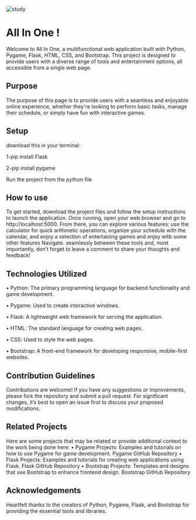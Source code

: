 ![study](https://github.com/Amedamin/My_Project/assets/138765878/403c643b-5bea-42b6-9e23-de1fd985729d)

# All In One !
Welcome to All In One, a multifunctional web application built with Python, Pygame, Flask, HTML, CSS, and Bootstrap. This project is designed to provide users with a diverse range of tools and entertainment options, all accessible from a single web page.

## Purpose 
The purpose of this page is to provide users with a seamless and enjoyable online experience, whether they're looking to perform basic tasks, manage their schedule, or simply have fun with interactive games.

## Setup
download this in your terminal:

1-pip install Flask

2-pip install pygame

Run the project from the python file

## How to use
To get started, download the project files and follow the setup instructions to launch the application. Once running, open your web browser and go to http://localhost:5000. From there, you can explore various features: use the calculator for quick arithmetic operations, organize your schedule with the calendar, and enjoy a selection of entertaining games and enjoy witb some other features Navigate. seamlessly between these tools and, most importantly, don’t forget to leave a comment to share your thoughts and feedback!

## Technologies Utilized
•	Python: The primary programming language for backend functionality and game development.

•	Pygame: Used to create interactive windows.

•	Flask: A lightweight web framework for serving the application.

•	HTML: The standard language for creating web pages.

•	CSS: Used to style the web pages.

•	Bootstrap: A front-end framework for developing responsive, mobile-first websites.

## Contribution Guidelines
Contributions are welcome! If you have any suggestions or improvements, please fork the repository and submit a pull request. For significant changes, it’s best to open an issue first to discuss your proposed modifications.

## Related Projects
Here are some projects that may be related or provide additional context to the work being done here:
•	Pygame Projects: Examples and tutorials on how to use Pygame for game development.
Pygame GitHub Repository
•	Flask Projects: Examples and tutorials for creating web applications using Flask.
Flask GitHub Repository
•	Bootstrap Projects: Templates and designs that use Bootstrap to enhance frontend design.
Bootstrap GitHub Repository

## Acknowledgements
Heartfelt thanks to the creators of Python, Pygame, Flask, and Bootstrap for providing the essential tools and libraries.
